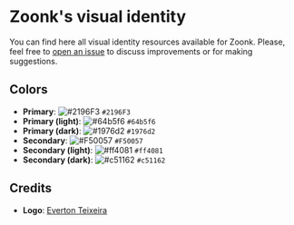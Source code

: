 # Zoonk's visual identity

You can find here all visual identity resources available for Zoonk. Please,
feel free to [open an issue](https://github.com/zoonk/design/issues/new) to
discuss improvements or for making suggestions.

## Colors

- **Primary**: ![#2196F3](https://placehold.it/15/2196F3/000000?text=+) `#2196F3`
- **Primary (light)**: ![#64b5f6](https://placehold.it/15/64b5f6/000000?text=+) `#64b5f6`
- **Primary (dark)**: ![#1976d2](https://placehold.it/15/1976d2/000000?text=+) `#1976d2`
- **Secondary**: ![#F50057](https://placehold.it/15/F50057/000000?text=+) `#F50057`
- **Secondary (light)**: ![#ff4081](https://placehold.it/15/ff4081/000000?text=+) `#ff4081`
- **Secondary (dark)**: ![#c51162](https://placehold.it/15/c51162/000000?text=+) `#c51162`

## Credits

- **Logo**: [Everton Teixeira](https://www.facebook.com/BolaCultural)

